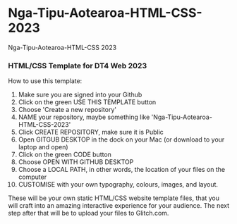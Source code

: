 # Nga-Tipu-Aotearoa-HTML-CSS-2023
Nga-Tipu-Aotearoa-HTML-CSS 2023

### HTML/CSS Template for DT4 Web 2023

How to use this template:
1. Make sure you are signed into your Github
2. Click on the green USE THIS TEMPLATE button
3. Choose 'Create a new repository'
4. NAME your repository, maybe something like 'Nga-Tipu-Aotearoa-HTML-CSS-2023'
5. Click CREATE REPOSITORY, make sure it is Public
6. Open GITGUB DESKTOP in the dock on your Mac (or download to your laptop and open)
7. Click on the green CODE button
8. Choose OPEN WITH GITHUB DESKTOP
9. Choose a LOCAL PATH, in other words, the location of your files on the computer
10. CUSTOMISE with your own typography, colours, images, and layout.

These will be your own static HTML/CSS website template files, that you will craft into an amazing interactive experience for your audience.
The next step after that will be to upload your files to Glitch.com.